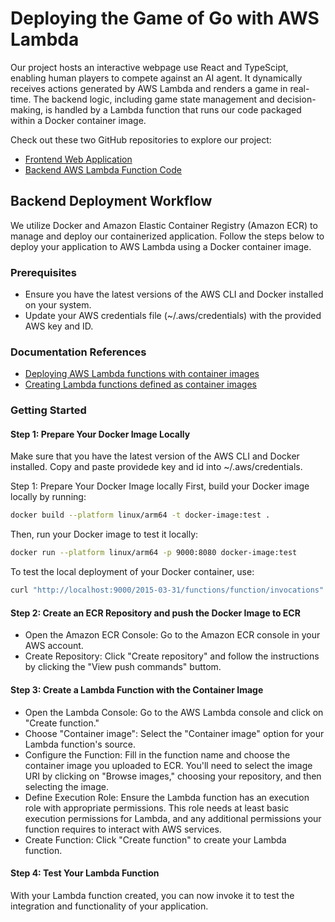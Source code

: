 # Deploying the Game of Go with AWS Lambda

Our project hosts an interactive webpage use React and TypeScipt, enabling human players to compete against an AI agent. It dynamically receives actions generated by AWS Lambda and renders a game in real-time. The backend logic, including game state management and decision-making, is handled by a Lambda function that runs our code packaged within a Docker container image.

Check out these two GitHub repositories to explore our project:
- [Frontend Web Application](https://github.com/yuanyuan-git-tech/wuziqi-frontend)
- [Backend AWS Lambda Function Code](https://github.com/Mason130/cs5501-project)

## Backend Deployment Workflow
We utilize Docker and Amazon Elastic Container Registry (Amazon ECR) to manage and deploy our containerized application. Follow the steps below to deploy your application to AWS Lambda using a Docker container image.

### Prerequisites
- Ensure you have the latest versions of the AWS CLI and Docker installed on your system.
- Update your AWS credentials file (~/.aws/credentials) with the provided AWS key and ID.

### Documentation References
- [Deploying AWS Lambda functions with container images](https://docs.aws.amazon.com/lambda/latest/dg/lambda-deploy-functions.html#deploying-containers)
- [Creating Lambda functions defined as container images](https://docs.aws.amazon.com/lambda/latest/dg/python-image.html#python-image-instructions)

###  Getting Started

#### Step 1: Prepare Your Docker Image Locally
Make sure that you have the latest version of the AWS CLI and Docker installed. 
Copy and paste providede key and id into ~/.aws/credentials.

Step 1: Prepare Your Docker Image locally
First, build your Docker image locally by running:
```bash
docker build --platform linux/arm64 -t docker-image:test .
```
Then, run your Docker image to test it locally:
```bash
docker run --platform linux/arm64 -p 9000:8080 docker-image:test
```
To test the local deployment of your Docker container, use:
```bash
curl "http://localhost:9000/2015-03-31/functions/function/invocations" -d '{}'
```

#### Step 2: Create an ECR Repository and push the Docker Image to ECR
- Open the Amazon ECR Console: Go to the Amazon ECR console in your AWS account.
- Create Repository: Click "Create repository" and follow the instructions by clicking the "View push commands" buttom.

#### Step 3: Create a Lambda Function with the Container Image
- Open the Lambda Console: Go to the AWS Lambda console and click on "Create function."
- Choose "Container image": Select the "Container image" option for your Lambda function's source.
- Configure the Function: Fill in the function name and choose the container image you uploaded to ECR. You'll need to select the image URI by clicking on "Browse images," choosing your repository, and then selecting the image.
- Define Execution Role: Ensure the Lambda function has an execution role with appropriate permissions. This role needs at least basic execution permissions for Lambda, and any additional permissions your function requires to interact with AWS services.
- Create Function: Click "Create function" to create your Lambda function.

#### Step 4: Test Your Lambda Function
With your Lambda function created, you can now invoke it to test the integration and functionality of your application.
